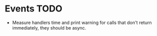 # Events TODO

* Measure handlers time and print warning for calls that don't return immediately, they should be async.